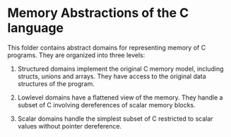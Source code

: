 Memory Abstractions of the C language
=====================================

This folder contains abstract domains for representing memory of C programs. They are organized into three levels:

1. Structured domains implement the original C memory model, including structs, unions and arrays. They have access to the original data structures of the program.

2. Lowlevel domains have a flattened view of the memory. They handle a subset of C involving dereferences of scalar memory blocks.

3. Scalar domains handle the simplest subset of C restricted to scalar values without pointer dereference.
